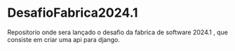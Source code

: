 # DesafioFabrica2024.1
Repositorio onde sera lançado o desafio da fabrica de software 2024.1 , que consiste em criar uma api para django.
